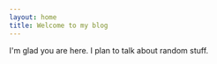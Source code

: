 ```yaml
---
layout: home
title: Welcome to my blog
---
```


I'm glad you are here. I plan to talk about random stuff.

